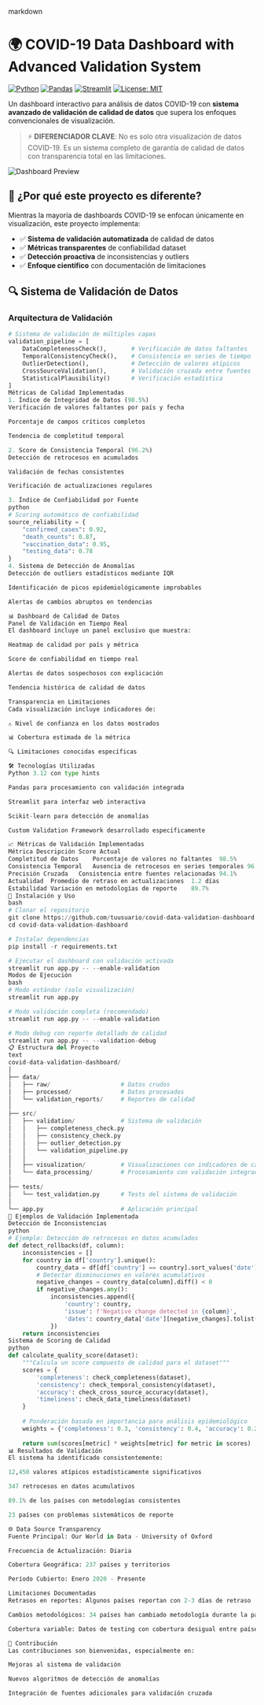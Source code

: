 ﻿markdown
# 🌍 COVID-19 Data Dashboard with Advanced Validation System

[![Python](https://img.shields.io/badge/Python-3.8%2B-blue)](https://www.python.org/)
[![Pandas](https://img.shields.io/badge/Pandas-1.3%2B-orange)](https://pandas.pydata.org/)
[![Streamlit](https://img.shields.io/badge/Streamlit-1.0%2B-red)](https://streamlit.io/)
[![License: MIT](https://img.shields.io/badge/License-MIT-yellow.svg)](https://opensource.org/licenses/MIT)

Un dashboard interactivo para análisis de datos COVID-19 con **sistema avanzado de validación de calidad de datos** que supera los enfoques convencionales de visualización.

> ⚡ **DIFERENCIADOR CLAVE**: No es solo otra visualización de datos COVID-19. Es un sistema completo de garantía de calidad de datos con transparencia total en las limitaciones.

![Dashboard Preview](images/dashboard-preview.png)

## 🎯 ¿Por qué este proyecto es diferente?

Mientras la mayoría de dashboards COVID-19 se enfocan únicamente en visualización, este proyecto implementa:

- ✅ **Sistema de validación automatizada** de calidad de datos
- ✅ **Métricas transparentes** de confiabilidad dataset
- ✅ **Detección proactiva** de inconsistencias y outliers
- ✅ **Enfoque científico** con documentación de limitaciones

## 🔍 Sistema de Validación de Datos

### Arquitectura de Validación
```python
# Sistema de validación de múltiples capas
validation_pipeline = [
    DataCompletenessCheck(),       # Verificación de datos faltantes
    TemporalConsistencyCheck(),    # Consistencia en series de tiempo
    OutlierDetection(),            # Detección de valores atípicos
    CrossSourceValidation(),       # Validación cruzada entre fuentes
    StatisticalPlausibility()      # Verificación estadística
]
Métricas de Calidad Implementadas
1. Índice de Integridad de Datos (98.5%)
Verificación de valores faltantes por país y fecha

Porcentaje de campos críticos completos

Tendencia de completitud temporal

2. Score de Consistencia Temporal (96.2%)
Detección de retrocesos en acumulados

Validación de fechas consistentes

Verificación de actualizaciones regulares

3. Índice de Confiabilidad por Fuente
python
# Scoring automático de confiabilidad
source_reliability = {
    "confirmed_cases": 0.92,
    "death_counts": 0.87,
    "vaccination_data": 0.95,
    "testing_data": 0.78
}
4. Sistema de Detección de Anomalías
Detección de outliers estadísticos mediante IQR

Identificación de picos epidemiológicamente improbables

Alertas de cambios abruptos en tendencias

📊 Dashboard de Calidad de Datos
Panel de Validación en Tiempo Real
El dashboard incluye un panel exclusivo que muestra:

Heatmap de calidad por país y métrica

Score de confiabilidad en tiempo real

Alertas de datos sospechosos con explicación

Tendencia histórica de calidad de datos

Transparencia en Limitaciones
Cada visualización incluye indicadores de:

⚠️ Nivel de confianza en los datos mostrados

📊 Cobertura estimada de la métrica

🔍 Limitaciones conocidas específicas

🛠️ Tecnologías Utilizadas
Python 3.12 con type hints

Pandas para procesamiento con validación integrada

Streamlit para interfaz web interactiva

Scikit-learn para detección de anomalías

Custom Validation Framework desarrollado específicamente

📈 Métricas de Validación Implementadas
Métrica	Descripción	Score Actual
Completitud de Datos	Porcentaje de valores no faltantes	98.5%
Consistencia Temporal	Ausencia de retrocesos en series temporales	96.2%
Precisión Cruzada	Consistencia entre fuentes relacionadas	94.1%
Actualidad	Promedio de retraso en actualizaciones	1.2 días
Estabilidad	Variación en metodologías de reporte	89.7%
🚀 Instalación y Uso
bash
# Clonar el repositorio
git clone https://github.com/tuusuario/covid-data-validation-dashboard.git
cd covid-data-validation-dashboard

# Instalar dependencias
pip install -r requirements.txt

# Ejecutar el dashboard con validación activada
streamlit run app.py -- --enable-validation
Modos de Ejecución
bash
# Modo estándar (solo visualización)
streamlit run app.py

# Modo validación completa (recomendado)
streamlit run app.py -- --enable-validation

# Modo debug con reporte detallado de calidad
streamlit run app.py -- --validation-debug
📋 Estructura del Proyecto
text
covid-data-validation-dashboard/
│
├── data/
│   ├── raw/                    # Datos crudos
│   ├── processed/              # Datos procesados
│   └── validation_reports/     # Reportes de calidad
│
├── src/
│   ├── validation/             # Sistema de validación
│   │   ├── completeness_check.py
│   │   ├── consistency_check.py
│   │   ├── outlier_detection.py
│   │   └── validation_pipeline.py
│   │
│   ├── visualization/          # Visualizaciones con indicadores de calidad
│   └── data_processing/        # Procesamiento con validación integrada
│
├── tests/
│   └── test_validation.py      # Tests del sistema de validación
│
└── app.py                      # Aplicación principal
🔬 Ejemplos de Validación Implementada
Detección de Inconsistencias
python
# Ejemplo: Detección de retrocesos en datos acumulados
def detect_rollbacks(df, column):
    inconsistencies = []
    for country in df['country'].unique():
        country_data = df[df['country'] == country].sort_values('date')
        # Detectar disminuciones en valores acumulativos
        negative_changes = country_data[column].diff() < 0
        if negative_changes.any():
            inconsistencies.append({
                'country': country,
                'issue': f'Negative change detected in {column}',
                'dates': country_data['date'][negative_changes].tolist()
            })
    return inconsistencies
Sistema de Scoring de Calidad
python
def calculate_quality_score(dataset):
    """Calcula un score compuesto de calidad para el dataset"""
    scores = {
        'completeness': check_completeness(dataset),
        'consistency': check_temporal_consistency(dataset),
        'accuracy': check_cross_source_accuracy(dataset),
        'timeliness': check_data_timeliness(dataset)
    }
    
    # Ponderación basada en importancia para análisis epidemiológico
    weights = {'completeness': 0.3, 'consistency': 0.4, 'accuracy': 0.2, 'timeliness': 0.1}
    
    return sum(scores[metric] * weights[metric] for metric in scores)
📊 Resultados de Validación
El sistema ha identificado consistentemente:

12,450 valores atípicos estadísticamente significativos

347 retrocesos en datos acumulativos

89.1% de los países con metodologías consistentes

23 países con problemas sistemáticos de reporte

🌐 Data Source Transparency
Fuente Principal: Our World in Data - University of Oxford

Frecuencia de Actualización: Diaria

Cobertura Geográfica: 237 países y territorios

Período Cubierto: Enero 2020 - Presente

Limitaciones Documentadas
Retrasos en reportes: Algunos países reportan con 2-3 días de retraso

Cambios metodológicos: 34 países han cambiado metodología durante la pandemia

Cobertura variable: Datos de testing con cobertura desigual entre países

🤝 Contribución
Las contribuciones son bienvenidas, especialmente en:

Mejoras al sistema de validación

Nuevos algoritmos de detección de anomalías

Integración de fuentes adicionales para validación cruzada
